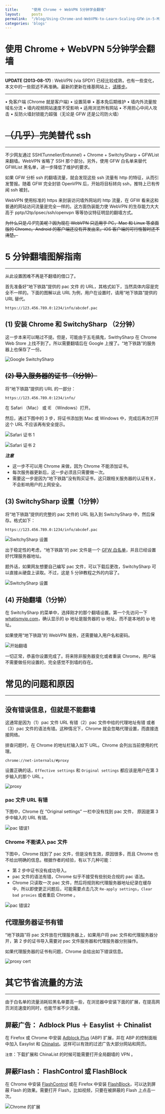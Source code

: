 ```yaml
---
title:      "使用 Chrome ＋ WebVPN 5分钟学会翻墙"
layout:     posts
permalink:  "/blog/Using-Chrome-and-WebVPN-to-Learn-Scaling-GFW-in-5-Minutes.html"
categories: 'blogs'
---
```



# 使用 Chrome + WebVPN 5分钟学会翻墙

---------------------------------

**UPDATE (2013-08-17)** : WebVPN (via SPDY) 已经比较成熟，也有一些变化，本文中的一些叙述不再准确。最新的更新在维基网站上，[请移步](https://wk.dxtl.net/)。

--------

&#8226; 免客户端 (Chrome 就是客户端) &#8226; 设置简单 &#8226; 基本免后期维护 &#8226; 墙内外流量按域名分流 &#8226; 墙内视频网站速度不受影响 &#8226; 适用浏览所有网站 &#8226; 不用担心中间人攻击 &#8226; 反防火墙封锁能力超强（无论是 GFW 还是公司防火墙）


# <s>（几乎）</s>完美替代 ssh 

--------

不少网友通过 SSH(Tunnelier/Entunnel) + Chrome + SwitchySharp + GFWList 来翻墙。WebVPN 省略了 SSH 那个部分。另外，使用 GFW 白名单来替代 GFWList 黑名单，进一步降低了维护的要求。

如果 GFW 分析 ssh 的翻墙流量，就会发现这些 ssh 流量有 http 的特征，从而引发警报。随着 GFW 完全封锁 OpenVPN 后，开始将目标转向 ssh，推特上已有传闻 ssh 被封。

WebVPN 使用标准的 https 来封装访问墙外网站的 http 流量，在 GFW 看来这和普通的网站访问流量是完全一样的。这方面伪装能力使 WebVPN 的生存能力大大高于 pptp/l2tp/ipsec/ssh/openvpn 等等协议特征明显的翻墙方式。

<s>为什么只是*几乎*完美呢？因为现在 WebVPN 只适用于 PC，Mac 和 Linux 等桌面版的 Chrome。Android 的客户端还没有开发出来。iOS 客户端的可行性暂时还不清楚。</s>


# 5 分钟翻墙图解指南

----------

从此设置困难不再是不翻墙的借口了。

首先准备好“地下铁路”提供的 pac 文件 的 URL，其格式如下，当然具体内容是完全不一样的。下面的图解以此 URL 为例，用户在设置时，请用“地下铁路”提供的 URL 替代。

```
https://123.456.789.0:1234/info/abcdef.pac
```

## (1) 安装 Chrome 和 SwitchySharp （2分钟）

这一步本来可以略过不提。但是，可能由于五毛搞鬼，SwithySharp 在 Chrome Web Store 上找不到了。所以需要翻墙后在 Google 上搜了。“地下铁路”的服务器上也保存了一份。

![Google SwitchySharp](http://i.imgur.com/snbir.png)


## <s> (2) 导入服务器的证书 （1分钟）</s>

将“地下铁路”提供的 URL 的一部分：

```
https://123.456.789.0:1234/info/
```

在 Safari （Mac） 或 IE （Windows）打开。

然后，通过下图中的 3 步，将证书添加到 Mac 或 Windows 中，完成后再次打开这个 URL 不应该再有安全提示。

![Safari 证书 1](http://i.imgur.com/zDPRg.png)

![Safari 证书 2](http://i.imgur.com/0qOxb.png)


***注意***

* 这一步不可以用 Chrome 来做，因为 Chrome 不能添加证书。
* 每次服务器更新后，这一步必须且只需要做一次。
* 需要这一步是因为“地下铁路”没有购买证书，这只跟相关服务器的认证有关，不会影响用户的上网安全。

## (3) SwitchySharp 设置（1分钟）

将“地下铁路”提供的完整的 pac 文件的 URL 贴入到 SwitchySharp 中，然后保存。格式如下：

```
https://123.456.789.0:1234/info/abcdef.pac
```

![SwitchySharp 设置](http://i.imgur.com/WCYw9.png)

出于稳定性的考虑，“地下铁路”的 pac 文件是一个 [GFW 白名单](https://github.com/n0wa11/gfw_whitelist)，并且已经设置好代理服务器地址。

题外话，如果网友想要自己编写 pac 文件，可以下载后更改，SwitchySharp 可以直接从硬盘上读取。不过，这是 5 分钟教程之外的内容了。

![SwitchySharp 设置](http://i.imgur.com/K7VSN.png)


## (4) 开始翻墙（1分钟）

在 SwitchySharp 的菜单中，选择刚才的那个翻墙设置。第一个先访问一下 [whatismyip.com](whatismyip.com)，确认显示的 ip 地址是服务器的 ip 地址，而不是本地的 ip 地址。

如果使用“地下铁路”的 WebVPN 服务，还需要输入用户名和密码。

![开始翻墙](http://i.imgur.com/IXNqi.png)

一切正常，恭喜你设置完成了。将来除非服务器变化或者重装 Chrome，用户端不需要做任何设置的，完全感觉不到墙的存在。


# 常见的问题和原因

----------

## 没有错误信息，但就是不能翻墙

这通常是因为（1）pac 文件 URL 有错（2）pac 文件中给的代理地址有错 或者（3）pac 文件的语法有错。这种情况下，Chrome 就会忽略代理设置，而直接连接网络。

排查问题时，在 Chrome 的地址栏输入如下 URL。Chrome 会列出当前使用的代理。

```
chrome://net-internals/#proxy
```

设置正确的话，`Effective settings` 和 `Original settings` 都应该是用户在第 3 步输入的那个 URL 。

![proxy](http://i.imgur.com/AGZJJ.png)


### pac 文件 URL 有错

下图中，Chrome 在 “Original settings” 一栏中没有找到 pac 文件， 原因是第 3 步中输入的 URL 有错。

![pac 错误1](http://i.imgur.com/JzrfD.png)


### Chrome 不能读入 pac 文件

下图中，Chrome 找到了 pac 文件，但是没有生效，原因很多，而且 Chrome 也不给出明确的信息。根据作者的经验，有以下几种可能：

* 第 2 步中证书没有成功导入。
* pac 文件的语法有错，Chrome 似乎不接受有些别处合规的 pac 语法。
* Chrome 只读取一次 pac 文件，然后将规则和代理服务器地址纪录在缓存中，所以即使更正问题后，可能需要点击几次 `Re-apply settings`，`Clear bad proxies` 或者重启 Chrome 。

![pac 错误2](http://i.imgur.com/7iPjB.png)



## 代理服务器证书有错

“地下铁路”将 pac 文件放在代理服务器上，如果用户将 pac 文件和代理服务器分开，第 2 步的证书导入需要对 pac 文件服务器和代理服务器分别操作。

如果代理服务器的证书有问题，Chrome 会给出如下错误信息。

![proxy cert](http://i.imgur.com/Sritx.png)


# 其它节省流量的方法

----------------

由于白名单的流量消耗较黑名单要高一些，在浏览器中安装下面的扩展，在提高网页浏览速度的同时，也能节省不少流量。

## 屏蔽广告： Adblock Plus ＋ Easylist ＋ Chinalist

在 Firefox 或 Chrome 中安装 [Adblock Plus](http://adblockplus.org/en/) (ABP) 扩展，并在 ABP 的控制面板中加入 Easylist 和 [Chinalist](http://code.google.com/p/adblock-chinalist/)。这样可以有效的过滤广告大部分网站和网页。

`注意`：下载扩展和 ChinaList 的时候可能需要打开全局翻墙的 VPN 。

## 屏蔽Flash： FlashControl 或 FlashBlock

在 Chrome 中安装 [FlashControl](https://chrome.google.com/webstore/detail/flashcontrol/mfidmkgnfgnkihnjeklbekckimkipmoe) 或在 Firefox 中安装 [FlashBlock](https://addons.mozilla.org/zh-cn/firefox/addon/flashblock/)，可以达到屏蔽 Flash 的效果。需要打开 Flash，比如视频，只要在被屏蔽的 Flash 上点击一次。

![Chrome 的扩展](http://i.imgur.com/VfMUA.png)
